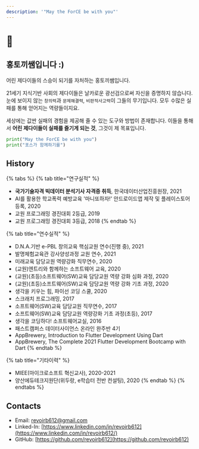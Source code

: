 ```yaml
---
description: '"May the ForCE be with you"'
---
```


# 🐰

## 홍토끼쌤입니다 :\)

어린 제다이들의 스승이 되기를 자처하는 홍토끼쌤입니다.

21세기 지식기반 사회의 제다이들은 날카로운 광선검으로써 자신을 증명하지 않습니다. 눈에 보이지 않는 `창의력`과 `문제해결력`, `비판적사고력`이 그들의 무기입니다. 모두 수많은 실패를 통해 얻어지는 역량들이지요.

세상에는 값싼 실패의 경험을 제공해 줄 수 있는 도구와 방법이 존재합니다. 이들을 통해서 **어린 제다이들이 실패를 즐기게 되는 것**, 그것이 제 목표입니다. 

```python
print("May the ForCE be with you")
print("포스가 함께하기를")
```

##  History

{% tabs %}
{% tab title="연구실적" %}
* **국가기술자격 빅데이터 분석기사 자격증 취득**, 한국데이터산업진흥원장, 2021
* AI를 활용한 학교폭력 예방교육 '마니또하자!' 안드로이드앱 제작 및 플레이스토어 등록, 2020
* 교원 프로그래밍 경진대회 2등급, 2019
* 교원 프로그래밍 경진대회 3등급, 2018
{% endtab %}

{% tab title="연수실적" %}
* D.N.A.기반 e-PBL 창의교육 핵심교원 연수\(진행 중\), 2021
* 발명체험교육관 강사양성과정 교원 연수, 2021
* 미래교육 담당교원 역량강화 직무연수, 2020
* \(교원\)엔트리와 함께하는 소프트웨어 교육, 2020
* \(교원\)\(초등\)소프트웨어\(SW\)교육 담당교원 역량 강화 심화 과정, 2020
* \(교원\)\(초등\)소프트웨어\(SW\)교육 담당교원 역량 강화 기초 과정, 2020
* 생각을 키우는 힘, 파이선 코딩 스쿨, 2020
* 스크래치 프로그래밍, 2017
* 소프트웨어\(SW\)교육 담당교원 직무연수, 2017
* 소프트웨어\(SW\)교육 담당교원 역량강화 기초 과정\(초등\), 2017
* 생각을 코딩하다! 소프트웨어교실, 2016
* 패스트캠퍼스 데이터사이언스 온라인 완주반 4기
* AppBrewery, Introduction to Flutter Development Using Dart
* AppBrewery, The Complete 2021 Flutter Development Bootcamp with Dart
{% endtab %}

{% tab title="기타이력" %}
* MIEE\(마이크로소프트 혁신교사\), 2020-2021
* 양산에듀테크지원단\(위두랑, e학습터 전반 컨설팅\), 2020
{% endtab %}
{% endtabs %}

## Contacts

* Email: revoirb612@gmail.com
* Linked-In: [https://www.linkedin.com/in/revoirb612](https://www.linkedin.com/in/revoirb612/)
* GitHub: [https://github.com/revoirb612](https://github.com/revoirb612)

